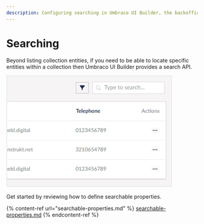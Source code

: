 ```yaml
---
description: Configuring searching in Umbraco UI Builder, the backoffice UI builder for Umbraco.
---
```


# Searching

Beyond listing collection entities, if you need to be able to locate specific entities within a collection then Umbraco UI Builder provides a search API.

![Search](../images/search.png)

Get started by reviewing how to define searchable properties.

{% content-ref url="searchable-properties.md" %}
[searchable-properties.md](searchable-properties.md)
{% endcontent-ref %}

